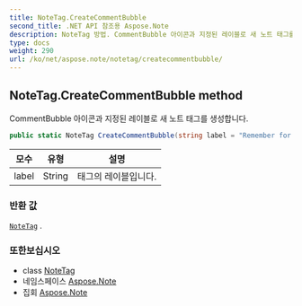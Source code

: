 ```yaml
---
title: NoteTag.CreateCommentBubble
second_title: .NET API 참조용 Aspose.Note
description: NoteTag 방법. CommentBubble 아이콘과 지정된 레이블로 새 노트 태그를 생성합니다.
type: docs
weight: 290
url: /ko/net/aspose.note/notetag/createcommentbubble/
---
```

## NoteTag.CreateCommentBubble method

CommentBubble 아이콘과 지정된 레이블로 새 노트 태그를 생성합니다.

```csharp
public static NoteTag CreateCommentBubble(string label = "Remember for blog")
```

| 모수 | 유형 | 설명 |
| --- | --- | --- |
| label | String | 태그의 레이블입니다. |

### 반환 값

[`NoteTag`](../) .

### 또한보십시오

* class [NoteTag](../)
* 네임스페이스 [Aspose.Note](../../notetag/)
* 집회 [Aspose.Note](../../../)



